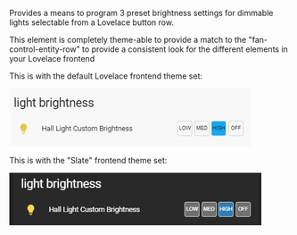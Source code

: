 Provides a means to program 3 preset brightness settings for dimmable lights selectable from a Lovelace button row.

This element is completely theme-able to provide a match to the "fan-control-entity-row" to provide a consistent look for the different elements in your Lovelace frontend

This is with the default Lovelace frontend theme set:

![Default](ex2.gif)


This is with the "Slate" frontend theme set:

![Slate](ex3.gif)
